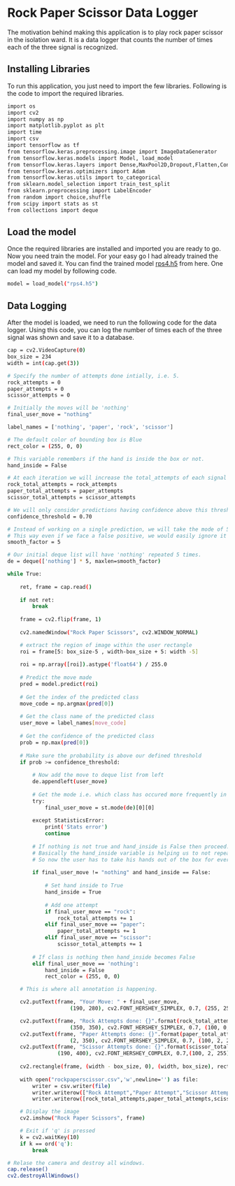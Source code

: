 
# Rock Paper Scissor Data Logger

The motivation behind making this application is to play rock paper scissor in the isolation ward. It is a data logger that counts the number of times each of the three signal is recognized.

## Installing Libraries

To run this application, you just need to import the few libraries. Following is the code to import the required libraries.

```bash
import os
import cv2
import numpy as np
import matplotlib.pyplot as plt
import time
import csv
import tensorflow as tf
from tensorflow.keras.preprocessing.image import ImageDataGenerator
from tensorflow.keras.models import Model, load_model
from tensorflow.keras.layers import Dense,MaxPool2D,Dropout,Flatten,Conv2D,GlobalAveragePooling2D,Activation
from tensorflow.keras.optimizers import Adam
from tensorflow.keras.utils import to_categorical
from sklearn.model_selection import train_test_split
from sklearn.preprocessing import LabelEncoder
from random import choice,shuffle
from scipy import stats as st
from collections import deque
```


## Load the model

Once the required libraries are installed and imported you are ready to go. Now you need train the model. For your easy go I had already trained the model and saved it. You can find the trained model [rps4.h5](https://drive.google.com/file/d/1FBHmCptx-l4-xOLolAa8LAJpT1HCwt75/view?usp=sharing) from here. One can load my model by following code.


```bash
model = load_model("rps4.h5")
```


## Data Logging

After the model is loaded, we need to run the following code for the data logger. Using this code, you can log the number of times each of the three signal was shown and save it to a database.

```bash
cap = cv2.VideoCapture(0)
box_size = 234
width = int(cap.get(3))

# Specify the number of attempts done intially, i.e. 5.
rock_attempts = 0
paper_attempts = 0
scissor_attempts = 0

# Initially the moves will be 'nothing'
final_user_move = "nothing"

label_names = ['nothing', 'paper', 'rock', 'scissor']

# The default color of bounding box is Blue
rect_color = (255, 0, 0)

# This variable remembers if the hand is inside the box or not.
hand_inside = False

# At each iteration we will increase the total_attempts of each signal value by 1
rock_total_attempts = rock_attempts
paper_total_attempts = paper_attempts
scissor_total_attempts = scissor_attempts

# We will only consider predictions having confidence above this threshold.
confidence_threshold = 0.70

# Instead of working on a single prediction, we will take the mode of 5 predictions by using a deque object
# This way even if we face a false positive, we would easily ignore it
smooth_factor = 5

# Our initial deque list will have 'nothing' repeated 5 times.
de = deque(['nothing'] * 5, maxlen=smooth_factor)

while True:
    
    ret, frame = cap.read()
    
    if not ret:
        break
        
    frame = cv2.flip(frame, 1)
           
    cv2.namedWindow("Rock Paper Scissors", cv2.WINDOW_NORMAL)

    # extract the region of image within the user rectangle
    roi = frame[5: box_size-5 , width-box_size + 5: width -5]
    
    roi = np.array([roi]).astype('float64') / 255.0
    
    # Predict the move made
    pred = model.predict(roi)
    
    # Get the index of the predicted class
    move_code = np.argmax(pred[0])
   
    # Get the class name of the predicted class
    user_move = label_names[move_code]
    
    # Get the confidence of the predicted class
    prob = np.max(pred[0])
    
    # Make sure the probability is above our defined threshold
    if prob >= confidence_threshold:
        
        # Now add the move to deque list from left
        de.appendleft(user_move)
        
        # Get the mode i.e. which class has occured more frequently in the last 5 moves.
        try:
            final_user_move = st.mode(de)[0][0] 
            
        except StatisticsError:
            print('Stats error')
            continue
             
        # If nothing is not true and hand_inside is False then proceed.
        # Basically the hand_inside variable is helping us to not repeatedly predict during the loop
        # So now the user has to take his hands out of the box for every new prediction.
        
        if final_user_move != "nothing" and hand_inside == False:
            
            # Set hand inside to True
            hand_inside = True 
            
            # Add one attempt
            if final_user_move == "rock":
                rock_total_attempts += 1
            elif final_user_move == "paper":
                paper_total_attempts += 1
            elif final_user_move == "scissor":
                scissor_total_attempts += 1
            
        # If class is nothing then hand_inside becomes False
        elif final_user_move == 'nothing':            
            hand_inside = False
            rect_color = (255, 0, 0) 

    # This is where all annotation is happening. 

    cv2.putText(frame, "Your Move: " + final_user_move,
                    (190, 280), cv2.FONT_HERSHEY_SIMPLEX, 0.7, (255, 255, 255), 1, cv2.LINE_AA)

    cv2.putText(frame, "Rock Attempts done: {}".format(rock_total_attempts),
                    (350, 350), cv2.FONT_HERSHEY_SIMPLEX, 0.7, (100, 0, 255), 1, cv2.LINE_AA)
    cv2.putText(frame, "Paper Attempts done: {}".format(paper_total_attempts),
                    (2, 350), cv2.FONT_HERSHEY_SIMPLEX, 0.7, (100, 2, 255), 1, cv2.LINE_AA)
    cv2.putText(frame, "Scissor Attempts done: {}".format(scissor_total_attempts),
                (190, 400), cv2.FONT_HERSHEY_COMPLEX, 0.7,(100, 2, 255), 1, cv2.LINE_AA)    
    
    cv2.rectangle(frame, (width - box_size, 0), (width, box_size), rect_color, 2)
    
    with open("rockpaperscissor.csv",'w',newline='') as file:
        writer = csv.writer(file)
        writer.writerow(["Rock Attempt","Paper Attempt","Scissor Attempt"])
        writer.writerow([rock_total_attempts,paper_total_attempts,scissor_total_attempts])

    # Display the image    
    cv2.imshow("Rock Paper Scissors", frame)

    # Exit if 'q' is pressed 
    k = cv2.waitKey(10)
    if k == ord('q'):
        break

# Relase the camera and destroy all windows.
cap.release()
cv2.destroyAllWindows()
```
